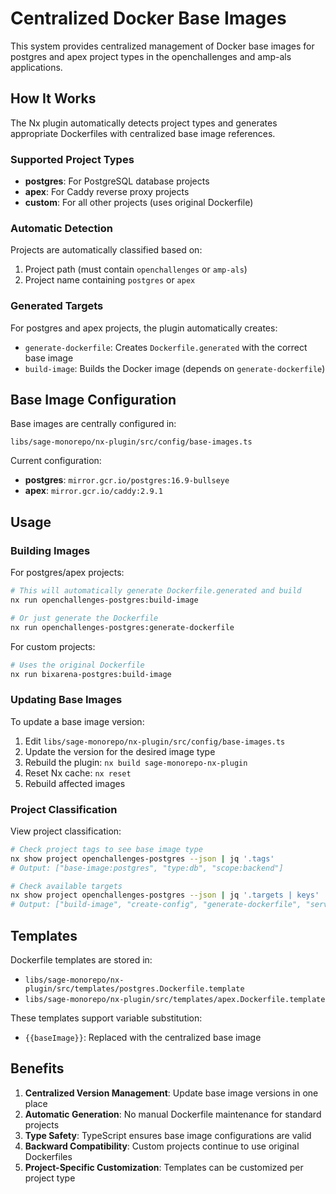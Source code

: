 # Centralized Docker Base Images

This system provides centralized management of Docker base images for postgres and apex project types in the openchallenges and amp-als applications.

## How It Works

The Nx plugin automatically detects project types and generates appropriate Dockerfiles with centralized base image references.

### Supported Project Types

- **postgres**: For PostgreSQL database projects
- **apex**: For Caddy reverse proxy projects
- **custom**: For all other projects (uses original Dockerfile)

### Automatic Detection

Projects are automatically classified based on:

1. Project path (must contain `openchallenges` or `amp-als`)
2. Project name containing `postgres` or `apex`

### Generated Targets

For postgres and apex projects, the plugin automatically creates:

- `generate-dockerfile`: Creates `Dockerfile.generated` with the correct base image
- `build-image`: Builds the Docker image (depends on `generate-dockerfile`)

## Base Image Configuration

Base images are centrally configured in:

```
libs/sage-monorepo/nx-plugin/src/config/base-images.ts
```

Current configuration:

- **postgres**: `mirror.gcr.io/postgres:16.9-bullseye`
- **apex**: `mirror.gcr.io/caddy:2.9.1`

## Usage

### Building Images

For postgres/apex projects:

```bash
# This will automatically generate Dockerfile.generated and build
nx run openchallenges-postgres:build-image

# Or just generate the Dockerfile
nx run openchallenges-postgres:generate-dockerfile
```

For custom projects:

```bash
# Uses the original Dockerfile
nx run bixarena-postgres:build-image
```

### Updating Base Images

To update a base image version:

1. Edit `libs/sage-monorepo/nx-plugin/src/config/base-images.ts`
2. Update the version for the desired image type
3. Rebuild the plugin: `nx build sage-monorepo-nx-plugin`
4. Reset Nx cache: `nx reset`
5. Rebuild affected images

### Project Classification

View project classification:

```bash
# Check project tags to see base image type
nx show project openchallenges-postgres --json | jq '.tags'
# Output: ["base-image:postgres", "type:db", "scope:backend"]

# Check available targets
nx show project openchallenges-postgres --json | jq '.targets | keys'
# Output: ["build-image", "create-config", "generate-dockerfile", "serve-detach"]
```

## Templates

Dockerfile templates are stored in:

- `libs/sage-monorepo/nx-plugin/src/templates/postgres.Dockerfile.template`
- `libs/sage-monorepo/nx-plugin/src/templates/apex.Dockerfile.template`

These templates support variable substitution:

- `{{baseImage}}`: Replaced with the centralized base image

## Benefits

1. **Centralized Version Management**: Update base image versions in one place
2. **Automatic Generation**: No manual Dockerfile maintenance for standard projects
3. **Type Safety**: TypeScript ensures base image configurations are valid
4. **Backward Compatibility**: Custom projects continue to use original Dockerfiles
5. **Project-Specific Customization**: Templates can be customized per project type
